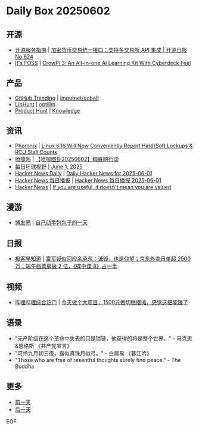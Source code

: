 # Daily Box 20250602

## 开源
- [开源服务指南](https://osguider.com/blog/) | [加密货币交易统一接口：支持多交易所 API 集成 | 开源日报 No.624](https://osguider.com/blog/post/daily/daily-624/)
- [It's FOSS](https://itsfoss.com/) | [CrowPi 3: An All-in-one AI Learning Kit With Cyberdeck Feel](https://itsfoss.com/crowpi-3-review/)

## 产品
- [GitHub Trending](https://github.com/trending?since=daily) | [imputnet/cobalt](https://github.com/imputnet/cobalt)
- [LibHunt](https://www.libhunt.com/) | [optillm](https://www.libhunt.com/r/optillm)
- [Product Hunt](https://www.producthunt.com) | [Knowledge](https://www.producthunt.com/posts/knowledge-2)

## 资讯
- [Phoronix](https://www.phoronix.com/) | [Linux 6.16 Will Now Conveniently Report Hard/Soft Lockups & RCU Stall Counts](https://www.phoronix.com/news/Linux-6.16-Hard-Soft-Lockups)
- [喷嚏网](http://www.dapenti.com/blog/blog.asp?subjectid=70&name=xilei) | [【喷嚏图卦20250602】蜘蛛网行动](http://www.dapenti.com/blog/more.asp?name=xilei&id=186314)
- [每日环球视野](https://idai.ly/) | [June 1, 2025](http://m.idai.ly/se/a193iG?1748707200)
- [Hacker News Daily](https://www.daemonology.net/hn-daily/) | [Daily Hacker News for 2025-06-01](https://www.daemonology.net/hn-daily/2025-06-01.html)
- [Hacker News 每日播报](https://hacker-news.agi.li/) | [Hacker News 每日播报 2025-06-01](https://hacker-news.agi.li/post/2025-06-01)
- [Hacker News](https://news.ycombinator.com/front) | [If you are useful, it doesn't mean you are valued](https://news.ycombinator.com/item?id=44156935)

## 漫游
- [博友圈](https://www.boyouquan.com/home) | [自己动手包包子的一天](https://www.boyouquan.com/go?from=feed&link=https%3A%2F%2Fwww.nwazi.com%2Fpost%2Fzjdsbbzd.html)

## 日报
- [极客早知道](https://www.geekpark.net/column/74) | [雷军疑似回应余承东：诋毁，也是仰望；京东外卖日单超 2500 万；端午档票房破 2 亿，《碟中谍 8》占一半](https://www.geekpark.net/news/350004)

## 视频
- [哔哩哔哩综合热门](https://www.bilibili.com/v/popular/all/) | [今天做个大项目，1500元做切糕摆摊，感觉这把能赚了](https://b23.tv/BV1Sx7DzJEg3)

## 语录
- "无产阶级在这个革命中失去的只是锁链，他获得的将是整个世界。" - 马克思&恩格斯 《共产党宣言》
- "可怜九月初三夜，露似真珠月似弓。" - 白居易 《暮江吟》
- "Those who are free of resentful thoughts surely find peace." - The Buddha

## 更多
- [前一天](daily-box-20250601.md)
- [后一天](daily-box-20250603.md)

EOF